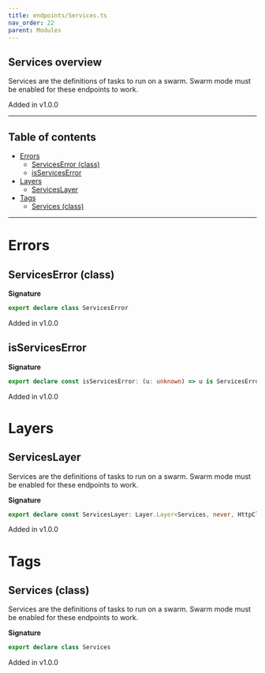 ```yaml
---
title: endpoints/Services.ts
nav_order: 22
parent: Modules
---
```


## Services overview

Services are the definitions of tasks to run on a swarm. Swarm mode must be
enabled for these endpoints to work.

Added in v1.0.0

---

<h2 class="text-delta">Table of contents</h2>

- [Errors](#errors)
  - [ServicesError (class)](#serviceserror-class)
  - [isServicesError](#isserviceserror)
- [Layers](#layers)
  - [ServicesLayer](#serviceslayer)
- [Tags](#tags)
  - [Services (class)](#services-class)

---

# Errors

## ServicesError (class)

**Signature**

```ts
export declare class ServicesError
```

Added in v1.0.0

## isServicesError

**Signature**

```ts
export declare const isServicesError: (u: unknown) => u is ServicesError
```

Added in v1.0.0

# Layers

## ServicesLayer

Services are the definitions of tasks to run on a swarm. Swarm mode must be
enabled for these endpoints to work.

**Signature**

```ts
export declare const ServicesLayer: Layer.Layer<Services, never, HttpClient.HttpClient>
```

Added in v1.0.0

# Tags

## Services (class)

Services are the definitions of tasks to run on a swarm. Swarm mode must be
enabled for these endpoints to work.

**Signature**

```ts
export declare class Services
```

Added in v1.0.0
